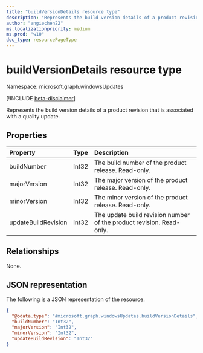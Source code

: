 ```yaml
---
title: "buildVersionDetails resource type"
description: "Represents the build version details of a product revision that is associated with a quality update."
author: "angiechen22"
ms.localizationpriority: medium
ms.prod: "w10"
doc_type: resourcePageType
---
```


# buildVersionDetails resource type

Namespace: microsoft.graph.windowsUpdates

[!INCLUDE [beta-disclaimer](../../includes/beta-disclaimer.md)]

Represents the build version details of a product revision that is associated with a quality update.

## Properties

|Property|Type|Description|
|:---|:---|:---|
|buildNumber|Int32|The build number of the product release. Read-only.|
|majorVersion|Int32|The major version of the product release. Read-only.|
|minorVersion|Int32|The minor version of the product release. Read-only.|
|updateBuildRevision|Int32|The update build revision number of the product revision. Read-only.|

## Relationships

None.

## JSON representation

The following is a JSON representation of the resource.

<!-- {
  "blockType": "resource",
  "@odata.type": "microsoft.graph.windowsUpdates.buildVersionDetails"
}
-->
``` json
{
  "@odata.type": "#microsoft.graph.windowsUpdates.buildVersionDetails",
  "buildNumber": "Int32",
  "majorVersion": "Int32",
  "minorVersion": "Int32",
  "updateBuildRevision": "Int32"
}
```
